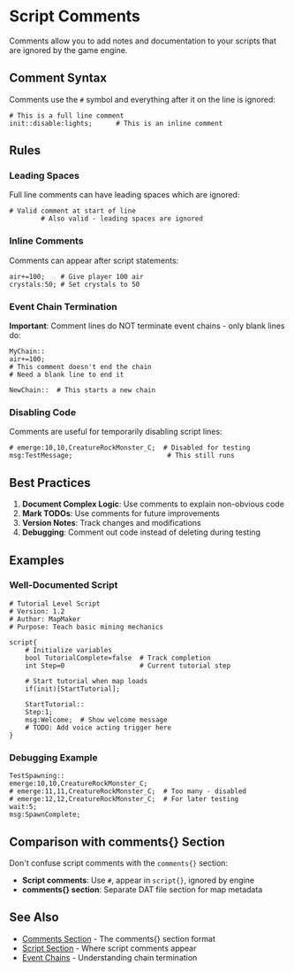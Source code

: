# Script Comments

Comments allow you to add notes and documentation to your scripts that are ignored by the game engine.

## Comment Syntax

Comments use the `#` symbol and everything after it on the line is ignored:

```
# This is a full line comment
init::disable:lights;      # This is an inline comment
```

## Rules

### Leading Spaces
Full line comments can have leading spaces which are ignored:

```
# Valid comment at start of line
        # Also valid - leading spaces are ignored
```

### Inline Comments
Comments can appear after script statements:

```
air+=100;    # Give player 100 air
crystals:50; # Set crystals to 50
```

### Event Chain Termination
**Important**: Comment lines do NOT terminate event chains - only blank lines do:

```
MyChain::
air+=100;
# This comment doesn't end the chain
# Need a blank line to end it

NewChain::  # This starts a new chain
```

### Disabling Code
Comments are useful for temporarily disabling script lines:

```
# emerge:10,10,CreatureRockMonster_C;  # Disabled for testing
msg:TestMessage;                        # This still runs
```

## Best Practices

1. **Document Complex Logic**: Use comments to explain non-obvious code
2. **Mark TODOs**: Use comments for future improvements
3. **Version Notes**: Track changes and modifications
4. **Debugging**: Comment out code instead of deleting during testing

## Examples

### Well-Documented Script
```
# Tutorial Level Script
# Version: 1.2
# Author: MapMaker
# Purpose: Teach basic mining mechanics

script{
    # Initialize variables
    bool TutorialComplete=false  # Track completion
    int Step=0                   # Current tutorial step
    
    # Start tutorial when map loads
    if(init)[StartTutorial];
    
    StartTutorial::
    Step:1;
    msg:Welcome;  # Show welcome message
    # TODO: Add voice acting trigger here
}
```

### Debugging Example
```
TestSpawning::
emerge:10,10,CreatureRockMonster_C;
# emerge:11,11,CreatureRockMonster_C;  # Too many - disabled
# emerge:12,12,CreatureRockMonster_C;  # For later testing
wait:5;
msg:SpawnComplete;
```

## Comparison with comments{} Section

Don't confuse script comments with the `comments{}` section:
- **Script comments**: Use `#`, appear in `script{}`, ignored by engine
- **comments{} section**: Separate DAT file section for map metadata

## See Also
- [Comments Section](../../format/sections/comments.md) - The comments{} section format
- [Script Section](../../format/sections/script.md) - Where script comments appear
- [Event Chains](event-chains.md) - Understanding chain termination